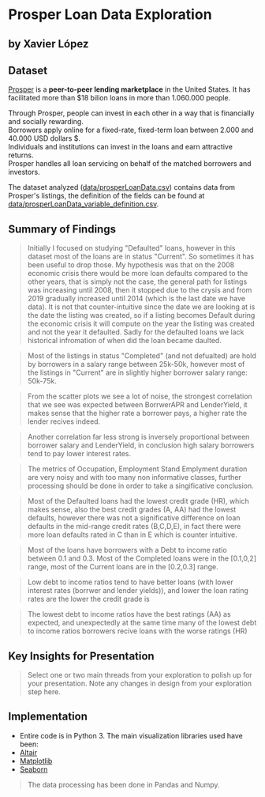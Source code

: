 # Prosper Loan Data Exploration
## by Xavier López


## Dataset

[Prosper](https://www.prosper.com/) is a **peer-to-peer lending marketplace** in the United States. It has facilitated more than \$18 bilion loans in more than 1.060.000 people.

Through Prosper, people can invest in each other in a way that is financially and socially rewarding.  
Borrowers apply online for a fixed-rate, fixed-term loan between 2.000 and  40.000 USD dollars \$.  
Individuals and institutions can invest in the loans and earn attractive returns.  
Prosper handles all loan servicing on behalf of the matched borrowers and investors.

The dataset analyzed ([data/prosperLoanData.csv](https://github.com/xavierlopeze/Prosper-Loan-Data-Analysis/blob/master/data/prosperLoanData.csv)) contains data from Prosper's listings, the definition of the fields can be found at [data/prosperLoanData_variable_definition.csv](https://github.com/xavierlopeze/Prosper-Loan-Data-Analysis/blob/master/data/prosperLoanData_variable_definition.csv).

## Summary of Findings

>Initially I focused on studying "Defaulted" loans, however in this dataset most of the loans are in status "Current". So sometimes it has been useful to drop those.
My hypothesis was that on the 2008 economic crisis there would be more loan defaults compared to the other years, that is simply not the case, the general path for listings was increasing until 2008, then it stopped due to the crysis and from 2019 gradually increased until 2014 (which is the last date we have data). It is not that counter-intuitive since the date we are looking at is the date the listing was created, so if a listing becomes Default during the economic crisis it will compute on the year the listing was created and not the year it defaulted. Sadly for the defaulted loans we lack historical infromation of when did the loan became daulted.

> Most of the listings in status "Completed" (and not defualted) are hold by borrowers in a salary range between 25k-50k, however most of the listings in "Current" are in slightly higher borrower salary range: 50k-75k.

>From the scatter plots we see a lot of noise, the strongest correlation that we see was expected between BorrwerAPR and LenderYield, it makes sense that the higher rate a borrower pays, a higher rate the lender recives indeed. 

>Another correlation far less strong is inversely proportional between borrower salary and LenderYield, in conclusion high salary borrowers tend to pay lower interest rates.

>The metrics of Occupation, Employment Stand Emplyment duration are very noisy and with too many non informative classes, further processing should be done in order to take a singificative conclusion.

> Most of the Defaulted loans had the lowest credit grade (HR), which makes sense, also the best credit grades (A, AA) had the lowest defaults, however there was not a significative difference on loan defaults in the mid-range credit rates (B,C,D,E), in fact there were more loan defaults rated in C than in E which is counter intuitive.

> Most of the loans have borrowers with a Debt to income ratio between 0.1 and 0.3. Most of the Completed loans were in the [0.1,0,2] range, most of the Current loans are in the [0.2,0.3] range.

>Low debt to income ratios tend to have better loans (with lower interest rates (borrwer and lender yields)), and lower the loan rating rates are the lower the credit grade is

>The lowest debt to income ratios have the best ratings (AA) as expected, and unexpectedly at the same time many of the lowest debt to income ratios borrowers recive loans with the worse ratings (HR)

## Key Insights for Presentation

> Select one or two main threads from your exploration to polish up for your presentation. Note any changes in design from your exploration step here.


## Implementation
- Entire code is in Python 3.
The main visualization libraries used have been:
- [Altair](https://altair-viz.github.io/)
- [Matplotlib](https://matplotlib.org/)
- [Seaborn](https://seaborn.pydata.org/)

>The data processing has been done in Pandas and Numpy.

